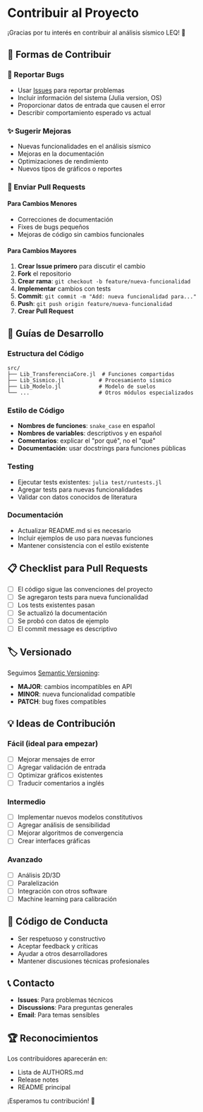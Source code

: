 # Contribuir al Proyecto

¡Gracias por tu interés en contribuir al análisis sísmico LEQ! 🙏

## 🚀 Formas de Contribuir

### 🐛 Reportar Bugs
- Usar [Issues](../../issues) para reportar problemas
- Incluir información del sistema (Julia version, OS)
- Proporcionar datos de entrada que causen el error
- Describir comportamiento esperado vs actual

### ✨ Sugerir Mejoras
- Nuevas funcionalidades en el análisis sísmico
- Mejoras en la documentación
- Optimizaciones de rendimiento
- Nuevos tipos de gráficos o reportes

### 🔧 Enviar Pull Requests

#### Para Cambios Menores
- Correcciones de documentación
- Fixes de bugs pequeños
- Mejoras de código sin cambios funcionales

#### Para Cambios Mayores
1. **Crear Issue primero** para discutir el cambio
2. **Fork** el repositorio
3. **Crear rama**: `git checkout -b feature/nueva-funcionalidad`
4. **Implementar** cambios con tests
5. **Commit**: `git commit -m "Add: nueva funcionalidad para..."`
6. **Push**: `git push origin feature/nueva-funcionalidad`
7. **Crear Pull Request**

## 🧪 Guías de Desarrollo

### Estructura del Código
```
src/
├── Lib_TransferenciaCore.jl  # Funciones compartidas
├── Lib_Sismico.jl           # Procesamiento sísmico
├── Lib_Modelo.jl            # Modelo de suelos
└── ...                      # Otros módulos especializados
```

### Estilo de Código
- **Nombres de funciones**: `snake_case` en español
- **Nombres de variables**: descriptivos y en español
- **Comentarios**: explicar el "por qué", no el "qué"
- **Documentación**: usar docstrings para funciones públicas

### Testing
- Ejecutar tests existentes: `julia test/runtests.jl`
- Agregar tests para nuevas funcionalidades
- Validar con datos conocidos de literatura

### Documentación
- Actualizar README.md si es necesario
- Incluir ejemplos de uso para nuevas funciones
- Mantener consistencia con el estilo existente

## 📋 Checklist para Pull Requests

- [ ] El código sigue las convenciones del proyecto
- [ ] Se agregaron tests para nueva funcionalidad
- [ ] Los tests existentes pasan
- [ ] Se actualizó la documentación
- [ ] Se probó con datos de ejemplo
- [ ] El commit message es descriptivo

## 🏷️ Versionado

Seguimos [Semantic Versioning](https://semver.org/):
- **MAJOR**: cambios incompatibles en API
- **MINOR**: nueva funcionalidad compatible
- **PATCH**: bug fixes compatibles

## 💡 Ideas de Contribución

### Fácil (ideal para empezar)
- [ ] Mejorar mensajes de error
- [ ] Agregar validación de entrada
- [ ] Optimizar gráficos existentes
- [ ] Traducir comentarios a inglés

### Intermedio
- [ ] Implementar nuevos modelos constitutivos
- [ ] Agregar análisis de sensibilidad
- [ ] Mejorar algoritmos de convergencia
- [ ] Crear interfaces gráficas

### Avanzado
- [ ] Análisis 2D/3D
- [ ] Paralelización
- [ ] Integración con otros software
- [ ] Machine learning para calibración

## 🤝 Código de Conducta

- Ser respetuoso y constructivo
- Aceptar feedback y críticas
- Ayudar a otros desarrolladores
- Mantener discusiones técnicas profesionales

## 📞 Contacto

- **Issues**: Para problemas técnicos
- **Discussions**: Para preguntas generales
- **Email**: Para temas sensibles

## 🏆 Reconocimientos

Los contribuidores aparecerán en:
- Lista de AUTHORS.md
- Release notes
- README principal

¡Esperamos tu contribución! 🚀